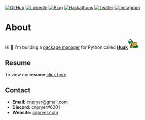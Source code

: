 <a href="https://github.com/cnpryer"><img alt="GitHub" src="https://img.shields.io/badge/GitHub-%23121011.svg?style=for-the-badge&logo=github&logoColor=white"/></a>
<a href="https://linkedin.com/in/cnpryer"><img alt="LinkedIn" src="https://img.shields.io/badge/LinkedIn-%230077B5.svg?style=for-the-badge&logo=linkedin&logoColor=white"/></a>
<a href="https://cnpryer.medium.com"><img alt="Blog" src="https://img.shields.io/badge/Blog-12100E?style=for-the-badge&logo=medium&logoColor=white"/></a>
<a href="https://devpost.com/cnp"><img alt="Hackathons" src="https://img.shields.io/badge/-Hackathons-blue?style=for-the-badge&logo=appveyor"/></a>
<a href="https://twitter.com/cnpryer"><img alt="Twitter" src="https://img.shields.io/badge/Twitter-%231DA1F2.svg?style=for-the-badge&logo=Twitter&logoColor=white"/></a>
<a href="https://instagram.com/cnp.ig"><img alt="Instagram" src="https://img.shields.io/badge/Instagram-%23E4405F.svg?style=for-the-badge&logo=Instagram&logoColor=white"/></a>
<br>

# About

Hi 👋 I'm building a <a href="https://en.wikipedia.org/wiki/Package_manager">package manager</a> for Python called <strong><a href="https://github.com/cnpryer/huak">Huak</a></strong><a href="https://github.com/cnpryer/huak"><img src="./logo.png" alt="Huak logo" width="35" role="img" /></a>

## Resume

To view my <strong>resume</strong> <a href="http://cnpryer.com/Chris-Pryer-Resume.pdf" target="_blank">click here</a>.

## Contact

  - **Email:** cnpryer@gmail.com
  - **Discord:** cnpryer#6201
  - **Website:** [cnpryer.com](https://cnpryer.com)
